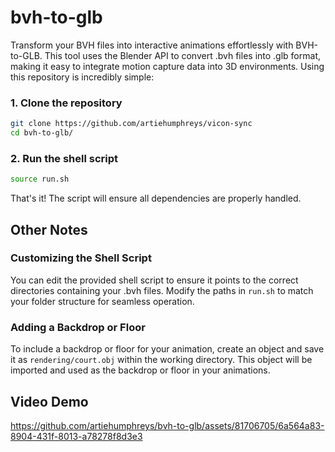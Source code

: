 # bvh-to-glb
Transform your BVH files into interactive animations effortlessly with BVH-to-GLB. This tool uses the Blender API to convert .bvh files into .glb format, making it easy to integrate motion capture data into 3D environments. Using this repository is incredibly simple:
### 1. Clone the repository
```bash
git clone https://github.com/artiehumphreys/vicon-sync
cd bvh-to-glb/
```
### 2. Run the shell script
```bash
source run.sh
```
That's it! The script will ensure all dependencies are properly handled.
## Other Notes
### Customizing the Shell Script
You can edit the provided shell script to ensure it points to the correct directories containing your .bvh files. Modify the paths in `run.sh` to match your folder structure for seamless operation.

### Adding a Backdrop or Floor
To include a backdrop or floor for your animation, create an object and save it as `rendering/court.obj` within the working directory. This object will be imported and used as the backdrop or floor in your animations.

## Video Demo
https://github.com/artiehumphreys/bvh-to-glb/assets/81706705/6a564a83-8904-431f-8013-a78278f8d3e3

